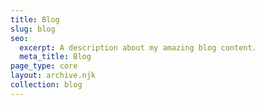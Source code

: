 ```yaml
---
title: Blog
slug: blog
seo:
  excerpt: A description about my amazing blog content.
  meta_title: Blog
page_type: core
layout: archive.njk
collection: blog
---
```

